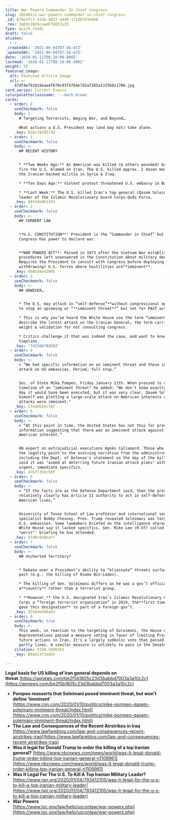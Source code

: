 ```yaml
---
title: War Powers Commander In Chief Congress
slug: 20200111-war-powers-commander-in-chief-congress
_id: 67be37cf-415b-4037-a440-172d6fd3e6b8
_rev: Jq8Xn76XXcuwmF7UDEJyZS
type: quick_reads
draft: false
aliases:
  - /
_createdAt: '2021-04-04T07:56:47Z'
_updatedAt: '2021-04-04T07:56:47Z'
date: '2020-01-11T08:10:00.000Z'
lastmod: '2020-01-11T08:10:00.000Z'
weight: 50
featured_image:
  alt: Featured Article Image
  url: >-
    47df4e791819aaa4f670c93f4764e7d2a7265a132560x1700.jpg
card_series: Current Events
colorpaletteclassname: '--dark-brown'
cards:
  - order: 0
    useCheckmark: false
    body: |-
      # Targeting Terrorists, Waging War, and Beyond…

      What actions a U.S. President may (and may not) take alone.
    _key: b2bcf829374d
  - order: 1
    useCheckmark: false
    body: >-
      ## RECENT HISTORY


      * **Two Weeks Ago:** An American was killed (& others wounded) by rocket
      fire the U.S. blamed on Iran. The U.S. killed approx. 2 dozen members of
      the Iranian-backed militia in Syria & Iraq.

      * **Ten Days Ago:** Violent protest threatened U.S. embassy in Baghdad.

      * **Last Week:** The U.S. killed Iran’s top general (Qasem Soleimani), the
      leader of the Islamic Revolutionary Guard Corps-Quds Force.
    _key: b9fe9e861363
  - order: 2
    useCheckmark: false
    body: >-
      ## CURRENT LAW


      **U.S. CONSTITUTION**: President is the “Commander in Chief” but only
      Congress has power to declare war.


      **WAR POWERS ACT**: Passed in 1973 after the Vietnam War established
      procedures left unanswered in the Constitution about military decisions.
      Requires the President to consult with Congress before deploying (or
      withdrawing) U.S. forces where hostilities are**imminent**.
    _key: 0b85d4e43905
  - order: 3
    useCheckmark: false
    body: >-
      ## HOWEVER…


      * The U.S. may attack in “self-defense”**without congressional approva**l
      to stop an upcoming or “**imminent threat**” but not for PAST actions.

      * This is why you’ve heard the White House use the term “imminent” to
      describe the latest attack on the Iranian General; the term carries legal
      weight & validation for not consulting congress.

      * Critics challenge if that was indeed the case, and want to know the
      timeline.
    _key: '741566782692'
  - order: 4
    useCheckmark: false
    body: >-
      > “We had specific information on an imminent threat and those included
      attack on US embassies. Period, full stop.”


      Sec. of State Mike Pompeo, Friday January 11th. When pressed to define the
      timeline of an "imminent threat" he added: "We don't know exactly which
      day it would have been executed, but it was very clear. Qasem Soleimani
      himself was plotting a large-scale attack on American interests and those
      attacks were imminent."
    _key: 17eaeb2ec707
  - order: 5
    useCheckmark: false
    body: >-
      > “At this point in time, the United States has not thus far provided any
      information suggesting that there was an imminent attack against the
      American interest.”


      UN expert on extrajudicial executions Agnès Callamard. Those who question
      the legality point to the evolving narrative from the administration,
      including the Dept. of Defense's statement on the day of the killing that
      said it was "aimed at deterring future Iranian attack plans" without more
      urgent, immediate specifics.
    _key: 47b7f358c98f
  - order: 6
    useCheckmark: false
    body: >-
      > “If the facts are as the Defense Department said, then the president
      relatively clearly has Article II authority to act in self-defense of
      American lives,”


      University of Texas School of Law professor and international security law
      specialist Bobby Chesney. Pres. Trump revealed Soleimani was targeting 4
      U.S. embassies. Some lawmakers briefed on the intelligence shared by the
      White House say it lacked specifics. Sen. Mike Lee (R-UT) called it the
      "worst"' briefing he has attended.
    _key: 57d0c9a8baff
  - order: 7
    useCheckmark: false
    body: >-
      ## Uncharted Territory?


      * Debate over a President’s ability to “eliminate” threats surfaced in the
      past (e.g.: the killing of Osama Bin-Laden).

      * The killing of Gen. Soleimani differs as he was a gov’t official of
      a**country** rather than a terrorist group.

      * **However,** the U.S. designated Iran’s Islamic Revolutionary Guard
      Corps a “foreign terrorist organization” in 2019, the**first time America
      gave this designation** to part of a foreign gov’t.
    _key: d3504e406ab3
  - order: 8
    useCheckmark: true
    body: >-
      This week, in reaction to the targeting of Soleimani, the House of
      Representatives passed a measure voting in favor of limiting Pres. Trump's
      future actions in Iran. It's a largely symbolic vote that passed mostly on
      partly lines. A similar measure is unlikely to pass in the Senate.
    citation: VIEW SOURCES
    _key: 00a523f3adb5

---
```

**Legal basis for US killing of Iran general depends on threat** [https://apnews.com/be2f5b1805c23d3babbd7003a3a10c2c](https://apnews.com/be2f5b1805c23d3babbd7003a3a10c2c)

* **Pompeo reasserts that Soleimani posed imminent threat, but won’t define ‘imminent’**  
[https://www.cnn.com/2020/01/10/politics/mike-pompeo-qasem-soleimani-imminent-threat/index.html](https://www.cnn.com/2020/01/10/politics/mike-pompeo-qasem-soleimani-imminent-threat/index.html)
* **The Law and Consequences of the Recent Airstrikes in Iraq**  
[https://www.lawfareblog.com/law-and-consequences-recent-airstrikes-iraq](https://www.lawfareblog.com/law-and-consequences-recent-airstrikes-iraq)
* **Was it legal for Donald Trump to order the killing of a top Iranian general?** [https://www.nbcnews.com/news/world/was-it-legal-donald-trump-order-killing-top-iranian-general-n1109961](https://www.nbcnews.com/news/world/was-it-legal-donald-trump-order-killing-top-iranian-general-n1109961)
* **Was It Legal For The U.S. To Kill A Top Iranian Military Leader?**  
[https://www.npr.org/2020/01/04/793412105/was-it-legal-for-the-u-s-to-kill-a-top-iranian-military-leader](https://www.npr.org/2020/01/04/793412105/was-it-legal-for-the-u-s-to-kill-a-top-iranian-military-leader)
* **War Powers**  
[https://www.loc.gov/law/help/usconlaw/war-powers.php](https://www.loc.gov/law/help/usconlaw/war-powers.php)